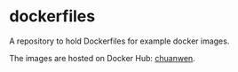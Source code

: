 # dockerfiles

A repository to hold Dockerfiles for example docker images.

The images are hosted on Docker Hub: [chuanwen](https://hub.docker.com/r/chuanwen/).
